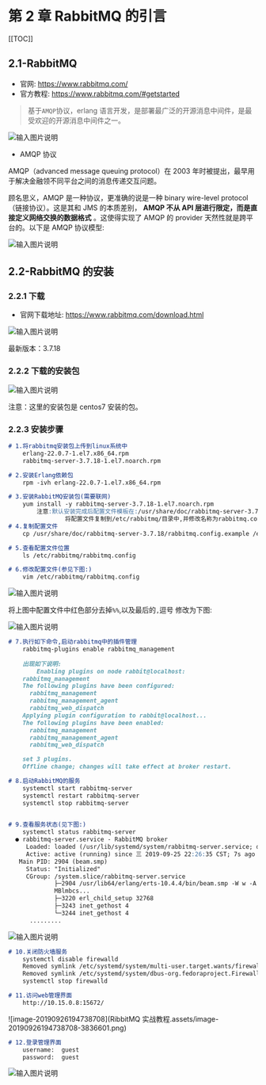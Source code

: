 # 第 2 章 RabbitMQ 的引言

[[TOC]]

## 2.1-RabbitMQ 

+ 官网: https://www.rabbitmq.com/
+ 官方教程: https://www.rabbitmq.com/#getstarted

> 基于`AMQP`协议，erlang 语言开发，是部署最广泛的开源消息中间件，是最受欢迎的开源消息中间件之一。

![输入图片说明](https://images.gitee.com/uploads/images/2021/1027/175302_df8ceaad_426516.png "屏幕截图.png")

+ AMQP 协议

AMQP（advanced message queuing protocol）在 2003 年时被提出，最早用于解决金融领不同平台之间的消息传递交互问题。

顾名思义，AMQP 是一种协议，更准确的说是一种 binary wire-level protocol（链接协议）。这是其和 JMS 的本质差别， **AMQP 不从 API 层进行限定，而是直接定义网络交换的数据格式** 。这使得实现了 AMQP 的 provider 天然性就是跨平台的。以下是 AMQP 协议模型:

![输入图片说明](https://images.gitee.com/uploads/images/2021/1027/175427_0c561bad_426516.png "屏幕截图.png")

## 2.2-RabbitMQ 的安装

### 2.2.1 下载

+ 官网下载地址: https://www.rabbitmq.com/download.html

![输入图片说明](https://images.gitee.com/uploads/images/2021/1027/175532_37127f33_426516.png "屏幕截图.png")

最新版本：3.7.18



### 2.2.2 下载的安装包

![输入图片说明](https://images.gitee.com/uploads/images/2021/1027/175610_f3f002dd_426516.png "屏幕截图.png")

注意：这里的安装包是 centos7 安装的包。

### 2.2.3 安装步骤

```markdown
# 1.将rabbitmq安装包上传到linux系统中
	erlang-22.0.7-1.el7.x86_64.rpm
	rabbitmq-server-3.7.18-1.el7.noarch.rpm

# 2.安装Erlang依赖包
	rpm -ivh erlang-22.0.7-1.el7.x86_64.rpm

# 3.安装RabbitMQ安装包(需要联网)
	yum install -y rabbitmq-server-3.7.18-1.el7.noarch.rpm
		注意:默认安装完成后配置文件模板在:/usr/share/doc/rabbitmq-server-3.7.18/rabbitmq.config.example目录中,需要	
				将配置文件复制到/etc/rabbitmq/目录中,并修改名称为rabbitmq.config
# 4.复制配置文件
	cp /usr/share/doc/rabbitmq-server-3.7.18/rabbitmq.config.example /etc/rabbitmq/rabbitmq.config

# 5.查看配置文件位置
	ls /etc/rabbitmq/rabbitmq.config

# 6.修改配置文件(参见下图:)
	vim /etc/rabbitmq/rabbitmq.config 
```

![输入图片说明](https://images.gitee.com/uploads/images/2021/1027/175643_da2cbacb_426516.png "屏幕截图.png")


将上图中配置文件中红色部分去掉`%%`,以及最后的`,`逗号 修改为下图:

![输入图片说明](https://images.gitee.com/uploads/images/2021/1027/175702_c73a4938_426516.png "屏幕截图.png")

```markdown
# 7.执行如下命令,启动rabbitmq中的插件管理
	rabbitmq-plugins enable rabbitmq_management
	
	出现如下说明:
		Enabling plugins on node rabbit@localhost:
    rabbitmq_management
    The following plugins have been configured:
      rabbitmq_management
      rabbitmq_management_agent
      rabbitmq_web_dispatch
    Applying plugin configuration to rabbit@localhost...
    The following plugins have been enabled:
      rabbitmq_management
      rabbitmq_management_agent
      rabbitmq_web_dispatch

    set 3 plugins.
    Offline change; changes will take effect at broker restart.

# 8.启动RabbitMQ的服务
	systemctl start rabbitmq-server
	systemctl restart rabbitmq-server
	systemctl stop rabbitmq-server
	

# 9.查看服务状态(见下图:)
	systemctl status rabbitmq-server
  ● rabbitmq-server.service - RabbitMQ broker
     Loaded: loaded (/usr/lib/systemd/system/rabbitmq-server.service; disabled; vendor preset: disabled)
     Active: active (running) since 三 2019-09-25 22:26:35 CST; 7s ago
   Main PID: 2904 (beam.smp)
     Status: "Initialized"
     CGroup: /system.slice/rabbitmq-server.service
             ├─2904 /usr/lib64/erlang/erts-10.4.4/bin/beam.smp -W w -A 64 -MBas ageffcbf -MHas ageffcbf -
             MBlmbcs...
             ├─3220 erl_child_setup 32768
             ├─3243 inet_gethost 4
             └─3244 inet_gethost 4
      .........
```

![输入图片说明](https://images.gitee.com/uploads/images/2021/1027/175724_56c30fbb_426516.png "屏幕截图.png")

```markdown
# 10.关闭防火墙服务
	systemctl disable firewalld
    Removed symlink /etc/systemd/system/multi-user.target.wants/firewalld.service.
    Removed symlink /etc/systemd/system/dbus-org.fedoraproject.FirewallD1.service.
	systemctl stop firewalld   

# 11.访问web管理界面
	http://10.15.0.8:15672/
```

 ![image-20190926194738708](RibbitMQ 实战教程.assets/image-20190926194738708-3836601.png)

```markdown
# 12.登录管理界面
	username:  guest
	password:  guest
```

![输入图片说明](https://images.gitee.com/uploads/images/2021/1027/175752_0a615455_426516.png "屏幕截图.png")



